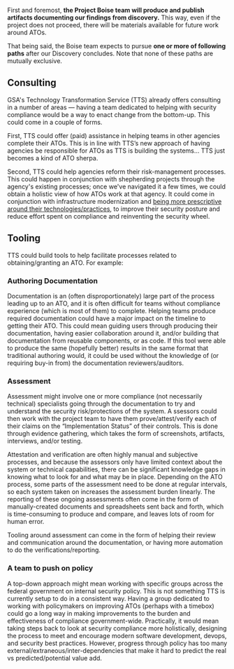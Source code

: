 ---
---

First and foremost, **the Project Boise team will produce and publish artifacts documenting our findings from discovery.** This way, even if the project does not proceed, there will be materials available for future work around ATOs.

That being said, the Boise team expects to pursue **one or more of following paths** after our Discovery concludes. Note that none of these paths are mutually exclusive.

## Consulting

GSA's Technology Transformation Service (TTS) already offers consulting in a number of areas — having a team dedicated to helping with security compliance would be a way to enact change from the bottom-up. This could come in a couple of forms.

First, TTS could offer (paid) assistance in helping teams in other agencies complete their ATOs. This is in line with TTS’s new approach of having agencies be responsible for ATOs as TTS is building the systems… TTS just becomes a kind of ATO sherpa.

Second, TTS could help agencies reform their risk-management processes. This could happen in conjunction with shepherding projects through the agency's existing processes; once we've navigated it a few times, we could obtain a holistic view of how ATOs work at that agency. It could come in conjunction with infrastructure modernization and [being more prescriptive around their technologies/practices](../hypotheses/#prescriptiveness-is-good), to improve their security posture and reduce effort spent on compliance and reinventing the security wheel.

## Tooling

TTS could build tools to help facilitate processes related to obtaining/granting an ATO. For example:

### Authoring Documentation 

Documentation is an (often disproportionately) large part of the process leading up to an ATO, and it is often difficult for teams without compliance experience (which is most of them) to complete. Helping teams produce required documentation could have a major impact on the timeline to getting their ATO. This could mean guiding users through producing their documentation, having easier collaboration around it, and/or building that documentation from reusable components, or as code. If this tool were able to produce the same (hopefully better) results in the same format that traditional authoring would, it could be used without the knowledge of (or requiring buy-in from) the documentation reviewers/auditors.

### Assessment

Assessment might involve one or more compliance (not necessarily technical) specialists going through the documentation to try and understand the security risk/protections of the system. A ssessors could then work with the project team to have them prove/attest/verify each of their claims on the “Implementation Status” of their controls. This is done through evidence gathering, which takes the form of screenshots, artifacts, interviews, and/or testing. 

Attestation and verification are often highly manual and subjective processes, and because the assessors only have limited context about the system or technical capabilities, there can be significant knowledge gaps in knowing what to look for and what may be in place. Depending on the ATO process, some parts of the assessment need to be done at regular intervals, so each system taken on increases the assessment burden linearly. The reporting of these ongoing assessments often come in the form of manually-created documents and spreadsheets sent back and forth, which is time-consuming to produce and compare, and leaves lots of room for human error.

Tooling around assessment can come in the form of helping their review and communication around the documentation, or having more automation to do the verifications/reporting.

### A team to push on policy

A top-down approach might mean working with specific groups across the federal government on internal security policy. This is not something TTS is currently setup to do in a consistent way. Having a group dedicated to working with policymakers on improving ATOs (perhaps with a timebox) could go a long way in making improvements to the burden and effectiveness of compliance government-wide. Practically, it would mean taking steps back to look at security compliance more holistically, designing the process to meet and encourage modern software development, devops, and security best practices. However, progress through policy has too many external/extraneous/inter-dependencies that make it hard to predict the real vs predicted/potential value add.
